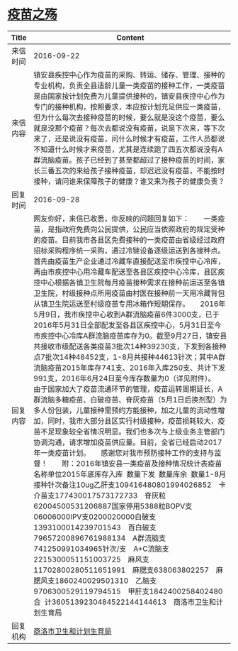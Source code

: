 # <a href="http://www.shangluo.gov.cn/zmhd/ldxxxx.jsp?urltype=leadermail.LeaderMailContentUrl&wbtreeid=1112&leadermailid=3837">疫苗之殇</a>
|Title|Content|
|:---:|---|
|来信时间|2016-09-22|
|来信内容|镇安县疾控中心作为疫苗的采购、转运、储存、管理、接种的专业机构，负责全县适龄儿童一类疫苗的接种工作，一类疫苗是由国家按计划免费为儿童提供接种的，镇安县疾控中心作为专门的接种机构，按照要求，本应按计划充足供应一类疫苗，但为什么每次去接种疫苗的时候，要么就是没这个疫苗，要么就是没那个疫苗？每次去都说没有疫苗，说是下次来，等下次来了，还是说没有疫苗，问什么时候才有疫苗，工作人员都说不知道什么时候才来疫苗，尤其是连续跑了四五次都说没有A群流脑疫苗。孩子已经到了甚至都超过了接种疫苗的时间，家长三番五次的来给孩子接种疫苗，却迟迟没有疫苗，不能按时接种，请问谁来保障孩子的健康？谁又来为孩子的健康负责？|
|回复时间|2016-09-28|
|回复内容|网友你好，来信已收悉，你反映的问题回复如下：　　一类疫苗，是指政府免费向公民提供，公民应当依照政府的规定受种的疫苗。目前我市各县区免费接种的一类疫苗由省级经过政府招标采购程序统一采购，通过冷链设备逐级运送到各接种点。首先由疫苗生产企业通过冷藏车直接配送至市疾控中心冷库，再由市疾控中心用冷藏车配送至各县区疾控中心冷库，县区疾控中心根据各镇卫生院每月疫苗接种需求在接种前运送至各镇卫生院，村级接种点所用疫苗由村医在接种前一天用冷藏背包从镇卫生院运送至村级疫苗专用冰箱作短期保存。　　2016年5月9日，我市疾控中心收到A群流脑疫苗6件3000支，已于2016年5月31日全部配发至各县区疾控中心，5月31日至今市疾控中心冷库A群流脑疫苗库存为0。截至9月27日，镇安县共接收市级配送各类疫苗3批次14种39230支，下发到各接种点7批次14种48452支，1-8月共接种44613针次；其中A群流脑疫苗2015年库存741支、2016年入库250支、共计下发991支，2016年6月24日至今库存数量为0（详见附件）。　　由于国家加大了疫苗流通环节的管理，疫苗运转周期延长，A群流脑多糖疫苗、白破疫苗、脊灰疫苗（5月1日后换剂型）为多人份包装，儿童接种需预约方能接种，加之儿童的流动性增加，同时，我市大部分县区实行村级接种，疫苗损耗较大，疫苗不足现象较全省情况明显。我们也多次与上级业务主管部门协调沟通，请求增加疫苗供应量。目前，全省已经启动2017年一类疫苗计划。　　感谢您对我市预防接种工作的支持与监督！　　附：2016年镇安县一类疫苗及接种情况统计表疫苗名称单位2015年底库存入库  数量下发  数量库余  数量1-8月接种针次备注10ug乙肝支109416480801994026852　卡介苗支177430017573172733　脊灰粒62004500531206887国家停用5388粒BOPV支06006000IPV支0200020000白破支1393100014239701543　百白破支79657200896761988134　A群流脑支741250991034965针次/支　A+C流脑支2215300051151003725　麻风支11702800280511651991　麻腮支638063802257　麻腮风支1860240029501310　乙脑支9706300529119794515　甲肝支1842400258402480　合  计3605139230484522144144613　商洛市卫生和计划生育局|
|回复机构|<a href="../../categories/agencies/商洛市卫生和计划生育局.md">商洛市卫生和计划生育局</a>|